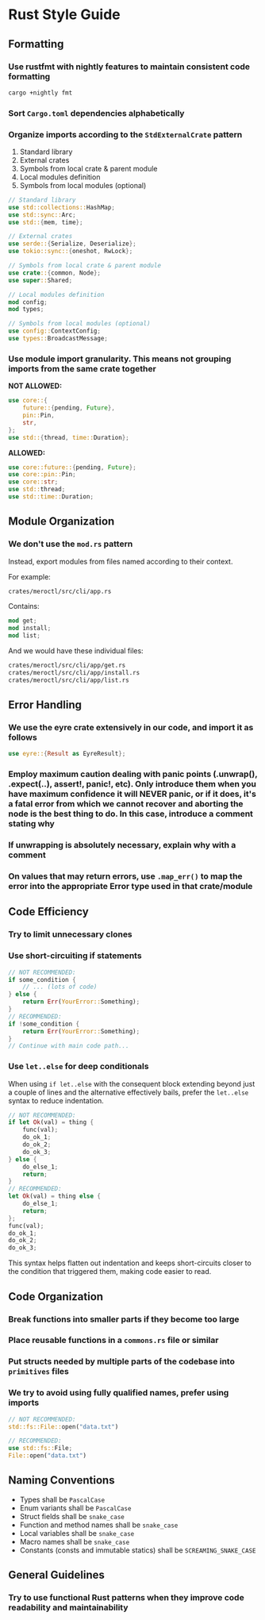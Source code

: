 # Rust Style Guide

## Formatting

### Use rustfmt with nightly features to maintain consistent code formatting
  
  ```bash
  cargo +nightly fmt
  ```

### Sort `Cargo.toml` dependencies alphabetically

### Organize imports according to the `StdExternalCrate` pattern

  1. Standard library
  2. External crates
  3. Symbols from local crate & parent module
  4. Local modules definition
  5. Symbols from local modules (optional)

```rust
// Standard library
use std::collections::HashMap;
use std::sync::Arc;
use std::{mem, time};

// External crates
use serde::{Serialize, Deserialize};
use tokio::sync::{oneshot, RwLock};

// Symbols from local crate & parent module
use crate::{common, Node};
use super::Shared;

// Local modules definition
mod config;
mod types;

// Symbols from local modules (optional)
use config::ContextConfig;
use types::BroadcastMessage;
```

### Use module import granularity. This means not grouping imports from the same crate together

**NOT ALLOWED:**

```rust
use core::{
    future::{pending, Future},
    pin::Pin,
    str,
};
use std::{thread, time::Duration};
```

**ALLOWED:**

```rust
use core::future::{pending, Future};
use core::pin::Pin;
use core::str;
use std::thread;
use std::time::Duration;
```

## Module Organization

### We don't use the `mod.rs` pattern

Instead, export modules from files named according to their context.

For example:

```bash
crates/meroctl/src/cli/app.rs
```

Contains:

```rust
mod get;
mod install;
mod list;
```

And we would have these individual files:

```bash
crates/meroctl/src/cli/app/get.rs
crates/meroctl/src/cli/app/install.rs
crates/meroctl/src/cli/app/list.rs
```

## Error Handling

### We use the eyre crate extensively in our code, and import it as follows
  
```rust
use eyre::{Result as EyreResult};
```

### Employ maximum caution dealing with panic points (.unwrap(), .expect(..), assert!, panic!, etc). Only introduce them when you have maximum confidence it will NEVER panic, or if it does, it's a fatal error from which we cannot recover and aborting the node is the best thing to do. In this case, introduce a comment stating why

### If unwrapping is absolutely necessary, explain why with a comment

### On values that may return errors, use `.map_err()` to map the error into the appropriate Error type used in that crate/module

## Code Efficiency

### Try to limit unnecessary clones

### Use short-circuiting if statements

```rust
// NOT RECOMMENDED:
if some_condition {
    // ... (lots of code)
} else {
    return Err(YourError::Something);
}
// RECOMMENDED:
if !some_condition {
    return Err(YourError::Something);
}
// Continue with main code path...
```

### Use `let..else` for deep conditionals

When using `if let..else` with the consequent block extending beyond just a couple of lines and the alternative effectively bails, prefer the `let..else` syntax to reduce indentation.

```rust
// NOT RECOMMENDED:
if let Ok(val) = thing {
    func(val);
    do_ok_1;
    do_ok_2;
    do_ok_3;
} else {
    do_else_1;
    return;
}
// RECOMMENDED:
let Ok(val) = thing else {
    do_else_1;
    return;
};
func(val);
do_ok_1;
do_ok_2;
do_ok_3;
```

This syntax helps flatten out indentation and keeps short-circuits closer to the condition that triggered them, making code easier to read.

## Code Organization

### Break functions into smaller parts if they become too large

### Place reusable functions in a `commons.rs` file or similar

### Put structs needed by multiple parts of the codebase into `primitives` files

### We try to avoid using fully qualified names, prefer using imports

```rust
// NOT RECOMMENDED:
std::fs::File::open("data.txt")

// RECOMMENDED:
use std::fs::File;
File::open("data.txt")
```

## Naming Conventions

- Types shall be `PascalCase`
- Enum variants shall be `PascalCase`
- Struct fields shall be `snake_case`
- Function and method names shall be `snake_case`
- Local variables shall be `snake_case`
- Macro names shall be `snake_case`
- Constants (consts and immutable statics) shall be `SCREAMING_SNAKE_CASE`

## General Guidelines

### Try to use functional Rust patterns when they improve code readability and maintainability
